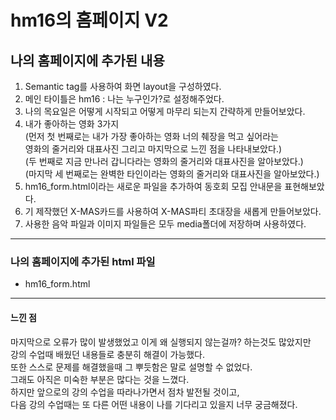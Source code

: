 # hm16의 홈페이지 V2

## 나의 홈페이지에 추가된 내용
1. Semantic tag를 사용하여 화면 layout을 구성하였다.
2. 메인 타이틀은 hm16 : 나는 누구인가?로 설정해주었다.
3. 나의 목요일은 어떻게 시작되고 어떻게 마무리 되는지 간략하게 만들어보았다.
4. 내가 좋아하는 영화 3가지<br>
   (먼저 첫 번째로는 내가 가장 좋아하는 영화 너의 췌장을 먹고 싶어라는<br>
   영화의 줄거리와 대표사진 그리고 마지막으로 느낀 점을 나타내보았다.)<br>
   (두 번째로 지금 만나러 갑니다라는 영화의 줄거리와 대표사진을 알아보았다.)<br>
   (마지막 세 번째로는 완벽한 타인이라는 영화의 줄거리와 대표사진을 알아보았다.)
5. hm16_form.html이라는 새로운 파일을 추가하여 동호회 모집 안내문을 표현해보았다.
6. 기 제작했던 X-MAS카드를 사용하여 X-MAS파티 초대장을 새롭게 만들어보았다.
7. 사용한 음악 파일과 이미지 파일들은 모두 media폴더에 저장하며 사용하였다.

------------------------------------------------------------------------------------------------------------------------------------

### 나의 홈페이지에 추가된 html 파일

- hm16_form.html

-------------------------------------------------------------------------------------------------------------------------------------

#### 느낀 점

마지막으로 오류가 많이 발생했었고 이게 왜 실행되지 않는걸까? 하는것도 많았지만<br>
강의 수업때 배웠던 내용들로 충분히 해결이 가능했다.<br>
또한 스스로 문제를 해결했을때 그 뿌듯함은 말로 설명할 수 없었다.<br> 
그래도 아직은 미숙한 부분은 많다는 것을 느꼈다.<br> 
하지만 앞으로의 강의 수업을 따라나가면서 점차 발전될 것이고,<br>
다음 강의 수업때는 또 다른 어떤 내용이 나를 기다리고 있을지 너무 궁금해졌다.
